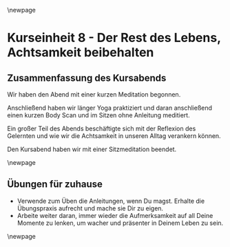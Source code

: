 \newpage

# Kurseinheit 8 - Der Rest des Lebens, Achtsamkeit beibehalten

## Zusammenfassung des Kursabends

Wir haben den Abend mit einer kurzen Meditation begonnen.

Anschließend haben wir länger Yoga praktiziert und daran anschließend einen kurzen Body Scan und im Sitzen ohne Anleitung meditiert.

Ein großer Teil des Abends beschäftigte sich mit der Reflexion des Gelernten und wie wir die Achtsamkeit in unseren Alltag verankern können.

Den Kursabend haben wir mit einer Sitzmeditation beendet.


\newpage

## Übungen für zuhause

- Verwende zum Üben die Anleitungen, wenn Du magst. Erhalte die
Übungspraxis aufrecht und mache sie Dir zu eigen.
- Arbeite weiter daran, immer wieder die Aufmerksamkeit auf all Deine
Momente zu lenken, um wacher und präsenter in Deinem Leben zu sein.

\newpage
